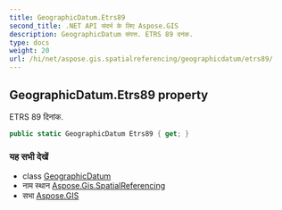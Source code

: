 ```yaml
---
title: GeographicDatum.Etrs89
second_title: .NET API संदर्भ के लिए Aspose.GIS
description: GeographicDatum संपत्त. ETRS 89 दनंक.
type: docs
weight: 20
url: /hi/net/aspose.gis.spatialreferencing/geographicdatum/etrs89/
---
```

## GeographicDatum.Etrs89 property

ETRS 89 दिनांक.

```csharp
public static GeographicDatum Etrs89 { get; }
```

### यह सभी देखें

* class [GeographicDatum](../)
* नाम स्थान [Aspose.Gis.SpatialReferencing](../../geographicdatum/)
* सभा [Aspose.GIS](../../../)


